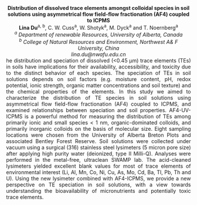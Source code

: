 <center><strong>Distribution of dissolved trace elements amongst colloidal species in
soil solutions using asymmetrical flow field-flow fractionation (AF4)
coupled to ICPMS</strong>

<center><strong>Lina Du</strong><sup>a, b</sup>, C. W. Cuss<sup>a</sup>, W. Shotyk<sup>a</sup>, M. Dyck<sup>a</sup> and T. Noernberg<sup>a</sup>

<center><i><sup>a</sup> Department of renewable Resources, University of Alberta, Canada</i>

<center><i><sup>b</sup> College of Natural Resources and Environment, Northwest A& F University, China</i>

<center><i>lina.du@nwafu.edu.cn</i>

<center style=text-align:justify>he distribution and speciation of dissolved (&lt;0.45 µm) trace
elements (TEs) in soils have implications for their availability,
accessibility, and toxicity due to the distinct behavior of each
species. The speciation of TEs in soil solutions depends on soil factors
(e.g. moisture content, pH, redox potential, ionic strength, organic
matter concentrations and soil texture) and the chemical properties of
the elements. In this study we aimed to characterize the distribution of
TE species in soil solutions using asymmetrical flow field-flow
fractionation (AF4) coupled to ICPMS, and examined relationships between
speciation and soil properties. AF4-UV-ICPMS is a powerful method for
measuring the distribution of TEs among primarily ionic and small
species &lt; 1 nm, organic-dominated colloids, and primarily inorganic
colloids on the basis of molecular size. Eight sampling locations were
chosen from the University of Alberta Breton Plots and associated
Bentley Forest Reserve. Soil solutions were collected under vacuum using
a surgical (316) stainless steel lysimeters (5 micron pore size) after
applying high purity water (deionized, type II Milli-Q). Analyses were
performed in the metal-free, ultraclean SWAMP lab. The acid-cleaned
lysimeters yielded excellent blank values for most of trace elements of
environmental interest (Li, Al, Mn, Co, Ni, Cu, As, Mo, Cd, Ba, Tl, Pb,
Th and U). Using the new lysimeter combined with AF4-ICPMS, we provide a
new perspective on TE speciation in soil solutions, with a view towards
understanding the bioavailability of micronutrients and potentially
toxic trace elements.
